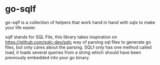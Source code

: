 # go-sqlf
go-sqlf is a collection of helpers that work hand in hand with sqlx to make your life easier.

sqlf stands for SQL File, this library takes inspiration on https://github.com/sqlc-dev/sqlc way of parsing sql files to generate go files, but only cares about the parsing.
SQLf only has one method called load, it loads several queries from a string which should have been previously embedded into your go binary.



